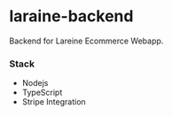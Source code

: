 # laraine-backend

Backend for Lareine Ecommerce Webapp. 

### Stack

* Nodejs 
* TypeScript 
* Stripe Integration
